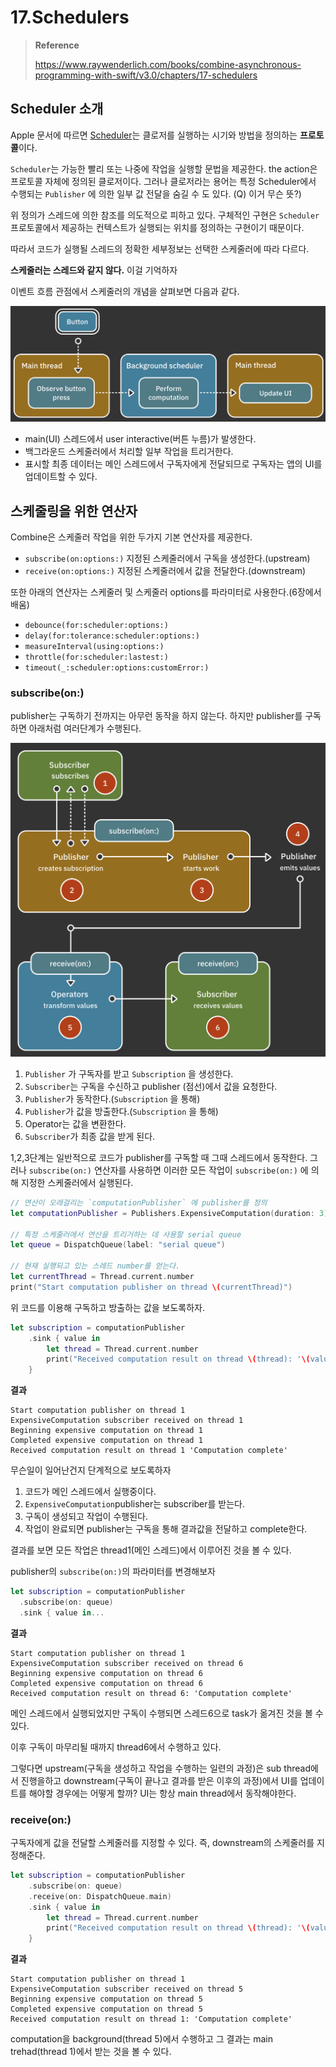 # 17.Schedulers

> **Reference**
>
> https://www.raywenderlich.com/books/combine-asynchronous-programming-with-swift/v3.0/chapters/17-schedulers

## Scheduler 소개

Apple 문서에 따르면 [Scheduler](https://developer.apple.com/documentation/combine/scheduler)는 클로저를 실행하는 시기와 방법을 정의하는 **프로토콜**이다. 

`Scheduler`는 가능한 빨리 또는 나중에 작업을 실행할 문법을 제공한다. 
the action은 프로토콜  자체에 정의된 클로저이다. 그러나 클로저라는 용어는 특정 Scheduler에서 수행되는 `Publisher` 에 의한 일부 값 전달을 숨길 수 도 있다. (Q) 이거 무슨 뜻?)

위 정의가 스레드에 의한 참조를 의도적으로 피하고 있다. 구체적인 구현은 `Scheduler` 프로토콜에서 제공하는 컨텍스트가 실행되는 위치를 정의하는 구현이기 때문이다. 

따라서 코드가 실행될 스레드의 정확한 세부정보는 선택한 스케줄러에 따라 다르다.

**스케줄러는 스레드와 같지 않다.** 이걸 기억하자

이벤트 흐름 관점에서 스케줄러의 개념을 살펴보면 다음과 같다.

![image-20220201153939488](17.Schedulers.assets/image-20220201153939488.png)

* main(UI) 스레드에서 user interactive(버튼 누름)가 발생한다.
* 백그라운드 스케줄러에서 처리할 일부 작업을 트리거한다.
* 표시할 최종 데이터는 메인 스레드에서 구독자에게 전달되므로 구독자는 앱의 UI를 업데이트할 수 있다.

## 스케줄링을 위한 연산자

Combine은 스케줄러 작업을 위한 두가지 기본 연산자를 제공한다.

* `subscribe(on:options:)`  지정된 스케줄러에서 구독을 생성한다.(upstream)
* `receive(on:options:)` 지정된 스케줄러에서 값을 전달한다.(downstream)

또한 아래의 연산자는 스케줄러 및 스케줄러 options를 파라미터로 사용한다.(6장에서 배움)

* `debounce(for:scheduler:options:)`
* `delay(for:tolerance:scheduler:options:)`
* `measureInterval(using:options:)`
* `throttle(for:scheduler:lastest:)`
* `timeout(_:scheduler:options:customError:)`

### subscribe(on:)

publisher는 구독하기 전까지는 아무런 동작을 하지 않는다. 하지만 publisher를 구독하면 아래처럼 여러단계가 수행된다.

![image-20220201154759879](17.Schedulers.assets/image-20220201154759879.png)

1. `Publisher` 가 구독자를 받고 `Subscription` 을 생성한다.
2. `Subscriber`는 구독을 수신하고 publisher (점선)에서 값을 요청한다.
3. `Publisher`가 동작한다.(`Subscription` 을 통해)
4. `Publisher`가 값을 방출한다.(`Subscription` 을 통해)
5. Operator는 값을 변환한다.
6. `Subscriber`가 최종 값을 받게 된다.

1,2,3단계는 일반적으로 코드가 publisher를 구독할 때 그때 스레드에서 동작한다. 그러나 `subscribe(on:)` 연산자를 사용하면 이러한 모든 작업이 `subscribe(on:)` 에 의해 지정한 스케줄러에서 실행된다.

```swift
// 연산이 오래걸리는 `computationPublisher` 에 publisher를 정의
let computationPublisher = Publishers.ExpensiveComputation(duration: 3)

// 특정 스케줄러에서 연산을 트리거하는 데 사용할 serial queue
let queue = DispatchQueue(label: "serial queue")

// 현재 실행되고 있는 스레드 number를 얻는다. 
let currentThread = Thread.current.number
print("Start computation publisher on thread \(currentThread)")
```

위 코드를 이용해 구독하고 방출하는 값을 보도록하자.

```swift
let subscription = computationPublisher
    .sink { value in
        let thread = Thread.current.number
        print("Received computation result on thread \(thread): '\(value)'")
    }
```

**결과**

```
Start computation publisher on thread 1
ExpensiveComputation subscriber received on thread 1
Beginning expensive computation on thread 1
Completed expensive computation on thread 1
Received computation result on thread 1 'Computation complete'
```

무슨일이 일어난건지 단계적으로 보도록하자

1. 코드가 메인 스레드에서 실행중이다.
2. `ExpensiveComputation`publisher는 subscriber를 받는다.
3. 구독이 생성되고 작업이 수행된다.
4. 작업이 완료되면 publisher는 구독을 통해 결과값을 전달하고 complete한다.

결과를 보면 모든 작업은 thread1(메인 스레드)에서 이루어진 것을 볼 수 있다.

publisher의 `subscribe(on:)`의 파라미터를 변경해보자

```swift
let subscription = computationPublisher
  .subscribe(on: queue)
  .sink { value in...
```

**결과**

```
Start computation publisher on thread 1
ExpensiveComputation subscriber received on thread 6
Beginning expensive computation on thread 6
Completed expensive computation on thread 6
Received computation result on thread 6: 'Computation complete'
```

메인 스레드에서 실행되었지만 구독이 수행되면 스레드6으로 task가 옮겨진 것을 볼 수 있다.

이후 구독이 마무리될 때까지 thread6에서 수행하고 있다.

그렇다면 upstream(구독을 생성하고 작업을 수행하는 일련의 과정)은 sub thread에서 진행을하고 downstream(구독이 끝나고 결과를 받은 이후의 과정)에서 UI를 업데이트를 해야할 경우에는 어떻게 할까? UI는 항상 main thread에서 동작해야한다.

### receive(on:)

구독자에게 값을 전달할 스케줄러를 지정할 수 있다. 즉, downstream의 스케줄러를 지정해준다.

```swift
let subscription = computationPublisher
    .subscribe(on: queue)
    .receive(on: DispatchQueue.main)
    .sink { value in
        let thread = Thread.current.number
        print("Received computation result on thread \(thread): '\(value)'")
    }
```

**결과**

```
Start computation publisher on thread 1
ExpensiveComputation subscriber received on thread 5
Beginning expensive computation on thread 5
Completed expensive computation on thread 5
Received computation result on thread 1: 'Computation complete'
```

computation을 background(thread 5)에서 수행하고 그 결과는 main trehad(thread 1)에서 받는 것을 볼 수 있다.



